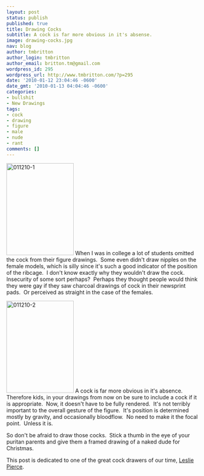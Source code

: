 ```yaml
---
layout: post
status: publish
published: true
title: Drawing Cocks
subtitle: A cock is far more obvious in it's absense.
image: drawing-cocks.jpg
nav: blog
author: tmbritton
author_login: tmbritton
author_email: britton.tm@gmail.com
wordpress_id: 295
wordpress_url: http://www.tmbritton.com/?p=295
date: '2010-01-12 23:04:46 -0600'
date_gmt: '2010-01-13 04:04:46 -0600'
categories:
- bullshit
- New Drawings
tags:
- cock
- drawing
- figure
- male
- nude
- rant
comments: []
---
```

<p><a class="tt-flickr tt-flickr-Small" title="011210-1" href="http://www.tmbritton.com/art/photo/4270068519/011210-1.html"><img class="float-right" src="http://farm3.static.flickr.com/2746/4270068519_1609045240_m.jpg" alt="011210-1" width="175" height="240" /></a> When I was in college a lot of students omitted the cock from their figure drawings.  Some even didn't draw nipples on the female models, which is silly since it's such a good indicator of the position of the ribcage.  I don't know exactly why they wouldn't draw the cock.  Insecurity of some sort perhaps?  Perhaps they thought people would think they were gay if they saw charcoal drawings of cock in their newsprint pads.  Or perceived as straight in the case of the females.</p>
<p><a class="tt-flickr tt-flickr-Small" title="011210-2" href="http://www.tmbritton.com/art/photo/4270068571/011210-2.html"><img class="float-left" src="http://farm3.static.flickr.com/2733/4270068571_7b4db86c96_m.jpg" alt="011210-2" width="175" height="240" /></a> A cock is far more obvious in it's absence.  Therefore kids, in your drawings from now on be sure to include a cock if it is appropriate.  Now, it doesn't have to be fully rendered.  It's not terribly important to the overall gesture of the figure.  It's position is determined mostly by gravity, and occasionally bloodflow.  No need to make it the focal point.  Unless it is.</p>
<p>So don't be afraid to draw those cocks.  Stick a thumb in the eye of your puritan parents and give them a framed drawing of a naked dude for Christmas.</p>
<p>This post is dedicated to one of the great cock drawers of our time, <a href="http://artistlesliepierce.weebly.com/">Leslie Pierce</a>.</p>
